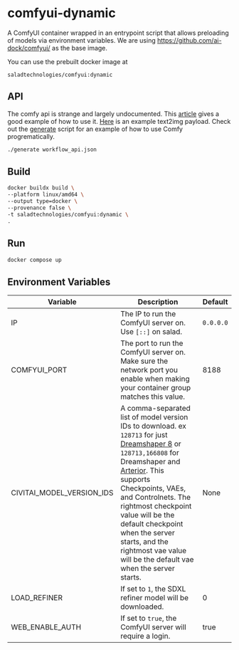 # comfyui-dynamic
A ComfyUI container wrapped in an entrypoint script that allows preloading of models via environment variables. We are using https://github.com/ai-dock/comfyui/ as the base image.

You can use the prebuilt docker image at
```
saladtechnologies/comfyui:dynamic
```

## API

The comfy api is strange and largely undocumented. This [article](https://medium.com/@yushantripleseven/comfyui-using-the-api-261293aa055a) gives a good example of how to use it. [Here](./workflow_api.json) is an example text2img payload. Check out the [generate](./generate) script for an example of how to use Comfy progrematically.

```bash
./generate workflow_api.json
```

## Build

```bash
docker buildx build \
--platform linux/amd64 \
--output type=docker \
--provenance false \
-t saladtechnologies/comfyui:dynamic \
.
```

## Run

```bash
docker compose up
```

## Environment Variables
| Variable | Description | Default |
| -------- | ----------- | ------- |
| IP | The IP to run the ComfyUI server on. Use `[::]` on salad. | `0.0.0.0` |
| COMFYUI_PORT | The port to run the ComfyUI server on. Make sure the network port you enable when making your container group matches this value. | 8188 |
| CIVITAI_MODEL_VERSION_IDS | A comma-separated list of model version IDs to download. ex `128713` for just [Dreamshaper 8](https://civitai.com/models/4384?modelVersionId=128713) or `128713,166808` for Dreamshaper and [Arterior](https://civitai.com/models/112229/arterior-digital-art-style). This supports Checkpoints, VAEs, and Controlnets. The rightmost checkpoint value will be the default checkpoint when the server starts, and the rightmost vae value will be the default vae when the server starts. | None |
| LOAD_REFINER | If set to `1`, the SDXL refiner model will be downloaded. | 0 |
| WEB_ENABLE_AUTH | If set to `true`, the ComfyUI server will require a login. | true |